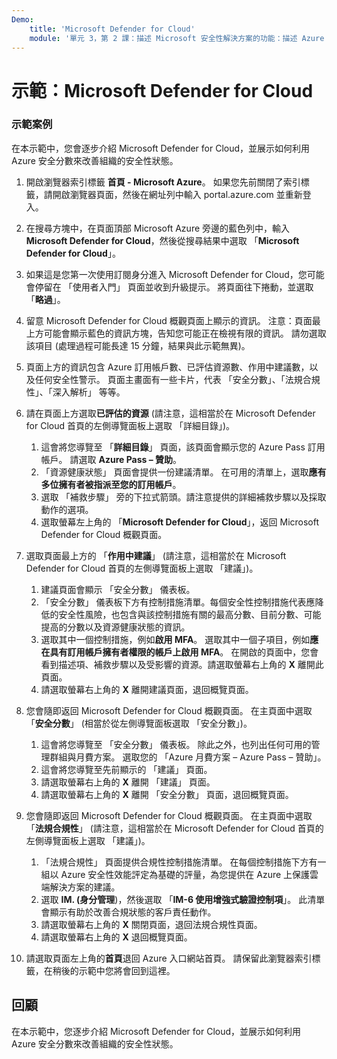 ```yaml
---
Demo:
    title: 'Microsoft Defender for Cloud'
    module: '單元 3，第 2 課：描述 Microsoft 安全性解決方案的功能：描述 Azure 的安全管理功能'
---
```


# 示範：Microsoft Defender for Cloud

### 示範案例

在本示範中，您會逐步介紹 Microsoft Defender for Cloud，並展示如何利用 Azure 安全分數來改善組織的安全性狀態。

1. 開啟瀏覽器索引標籤 **首頁 - Microsoft Azure**。  如果您先前關閉了索引標籤，請開啟瀏覽器頁面，然後在網址列中輸入 portal.azure.com 並重新登入。

1. 在搜尋方塊中，在頁面頂部 Microsoft Azure 旁邊的藍色列中，輸入 **Microsoft Defender for Cloud**，然後從搜尋結果中選取 「**Microsoft Defender for Cloud**」。

1. 如果這是您第一次使用訂閱身分進入 Microsoft Defender for Cloud，您可能會停留在 「使用者入門」 頁面並收到升級提示。  將頁面往下捲動，並選取 「**略過**」。

1. 留意 Microsoft Defender for Cloud 概觀頁面上顯示的資訊。  注意：頁面最上方可能會顯示藍色的資訊方塊，告知您可能正在檢視有限的資訊。  請勿選取該項目 (處理過程可能長達 15 分鐘，結果與此示範無異)。

1. 頁面上方的資訊包含 Azure 訂用帳戶數、已評估資源數、作用中建議數，以及任何安全性警示。  頁面主畫面有一些卡片，代表 「安全分數」、「法規合規性」、「深入解析」 等等。  

1. 請在頁面上方選取**已評估的資源**   (請注意，這相當於在 Microsoft Defender for Cloud 首頁的左側導覽面板上選取 「詳細目錄」)。
    1. 這會將您導覽至 「**詳細目錄**」 頁面，該頁面會顯示您的 Azure Pass 訂用帳戶。  請選取 **Azure Pass – 贊助**。
    1. 「資源健康狀態」 頁面會提供一份建議清單。  在可用的清單上，選取**應有多位擁有者被指派至您的訂用帳戶**。
    1. 選取 「補救步驟」 旁的下拉式箭頭。請注意提供的詳細補救步驟以及採取動作的選項。  
    1. 選取螢幕左上角的 「**Microsoft Defender for Cloud**」，返回 Microsoft Defender for Cloud 概觀頁面。

1. 選取頁面最上方的 「**作用中建議**」   (請注意，這相當於在 Microsoft Defender for Cloud 首頁的左側導覽面板上選取 「建議」)。
    1. 建議頁面會顯示 「安全分數」 儀表板。
    1. 「安全分數」 儀表板下方有控制措施清單。每個安全性控制措施代表應降低的安全性風險，也包含與該控制措施有關的最高分數、目前分數、可能提高的分數以及資源健康狀態的資訊。  
    1. 選取其中一個控制措施，例如**啟用 MFA**。  選取其中一個子項目，例如**應在具有訂用帳戶擁有者權限的帳戶上啟用 MFA**。  在開啟的頁面中，您會看到描述項、補救步驟以及受影響的資源。請選取螢幕右上角的 **X** 離開此頁面。
    1. 請選取螢幕右上角的 **X** 離開建議頁面，退回概覽頁面。

1. 您會隨即返回 Microsoft Defender for Cloud 概觀頁面。  在主頁面中選取 「**安全分數**」 (相當於從左側導覽面板選取 「安全分數」)。
    1. 這會將您導覽至 「安全分數」 儀表板。  除此之外，也列出任何可用的管理群組與月費方案。  選取您的 「Azure 月費方案 – Azure Pass – 贊助」。
    1. 這會將您導覽至先前顯示的 「建議」 頁面。
    1. 請選取螢幕右上角的 **X** 離開 「建議」 頁面。
    1. 請選取螢幕右上角的 **X** 離開 「安全分數」 頁面，退回概覽頁面。

1. 您會隨即返回 Microsoft Defender for Cloud 概觀頁面。  在主頁面中選取 「**法規合規性**」  (請注意，這相當於在 Microsoft Defender for Cloud 首頁的左側導覽面板上選取 「建議」)。
    1. 「法規合規性」 頁面提供合規性控制措施清單。  在每個控制措施下方有一組以 Azure 安全性效能評定為基礎的評量，為您提供在 Azure 上保護雲端解決方案的建議。
    1. 選取 **IM. (身分管理**)，然後選取 「**IM-6 使用增強式驗證控制項**」。  此清單會顯示有助於改善合規狀態的客戶責任動作。
    1. 請選取螢幕右上角的 **X** 關閉頁面，退回法規合規性頁面。
    1. 請選取螢幕右上角的 **X** 退回概覽頁面。

1. 請選取頁面左上角的**首頁**退回 Azure 入口網站首頁。  請保留此瀏覽器索引標籤，在稍後的示範中您將會回到這裡。

## 回顧

在本示範中，您逐步介紹 Microsoft Defender for Cloud，並展示如何利用 Azure 安全分數來改善組織的安全性狀態。

